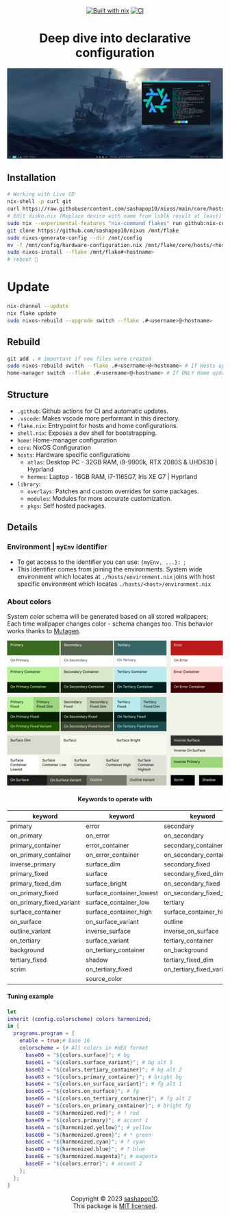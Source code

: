<div align="center">

[![Built with nix](https://img.shields.io/static/v1?logo=nixos&logoColor=white&label=&message=Built%20with%20Nix&color=41439a)](https://builtwithnix.org)
[![CI](https://github.com/sashapop10/nixos/actions/workflows/ci.yaml/badge.svg)](https://github.com/sashapop10/nixos/actions/workflows/ci.yaml)

</div>

<h1 align="center">Deep dive into declarative configuration</h1>

![Example](./assets/example.png "State of 2024-08-09")

## Installation

```bash
# Working with Live CD
nix-shell -p curl git
curl https://raw.githubusercontent.com/sashapop10/nixos/main/core/hosts/<hostname>/disko.nix > /mnt/config/disko.nix
# Edit disko.nix (Replace device with name from lsblk result at least)
sudo nix --experimental-features "nix-command flakes" run github:nix-community/disko -- --mode disko /mnt/config/disko.nix
git clone https://github.com/sashapop10/nixos /mnt/flake
sudo nixos-generate-config --dir /mnt/config
mv -f /mnt/config/hardware-configuration.nix /mnt/flake/core/hosts/<hostname>
sudo nixos-install --flake /mnt/flake#<hostname>
# reboot 🚀
```

# Update

```bash
nix-channel --update
nix flake update
sudo nixos-rebuild --upgrade switch --flake .#<username>@<hostname>
```

## Rebuild

```bash
git add . # Important if new files were created
sudo nixos-rebuild switch --flake .#<username>@<hostname> # If Hosts updated
home-manager switch --flake .#<username>@<hostname> # If ONLY Home updated
```

## Structure

- `.github`: Github actions for CI and automatic updates.
- `.vscode`: Makes vscode more performant in this directory.
- `flake.nix`: Entrypoint for hosts and home configurations.
- `shell.nix`: Exposes a dev shell for bootstrapping.
- `home`: Home-manager configuration
- `core`: NixOS Configuration
- `hosts`: Hardware specific configurations
  - `atlas`: Desktop PC - 32GB RAM, i9-9900k, RTX 2080S & UHD630 | Hyprland
  - `hermes`: Laptop - 16GB RAM, i7-1165G7, Iris XE G7 | Hyprland
- `library`:
  - `overlays`: Patches and custom overrides for some packages.
  - `modules`: Modules for more accurate customization.
  - `pkgs`: Self hosted packages.

## Details

### Environment | `myEnv` identifier

- To get access to the identifier you can use: `{myEnv, ...}: `;
- This identifier comes from joining the environments.
  System wide environment which locates at `./hosts/environment.nix` joins with host specific environment which locates `./hosts/<host>/environment.nix`

### About colors

System _color_ schema will be generated based on all stored wallpapers;
Each time wallpaper changes color - schema changes too.
This behavior works thanks to [Mutagen](https://github.com/InioX/matugen).

<div align="center">

![Color scheme](./assets/colors.jpg)

#### Keywords to operate with

| keyword                  | keyword                  | keyword                    |
| ------------------------ | ------------------------ | -------------------------- |
| primary                  | error                    | secondary                  |
| on_primary               | on_error                 | on_secondary               |
| primary_container        | error_container          | secondary_container        |
| on_primary_container     | on_error_container       | on_secondary_container     |
| inverse_primary          | surface_dim              | secondary_fixed            |
| primary_fixed            | surface                  | secondary_fixed_dim        |
| primary_fixed_dim        | surface_bright           | on_secondary_fixed         |
| on_primary_fixed         | surface_container_lowest | on_secondary_fixed_variant |
| on_primary_fixed_variant | surface_container_low    | tertiary                   |
| surface_container        | surface_container_high   | surface_container_highest  |
| on_surface               | on_surface_variant       | outline                    |
| outline_variant          | inverse_surface          | inverse_on_surface         |
| on_tertiary              | surface_variant          | tertiary_container         |
| background               | on_tertiary_container    | on_background              |
| tertiary_fixed           | shadow                   | tertiary_fixed_dim         |
| scrim                    | on_tertiary_fixed        | on_tertiary_fixed_variant  |
|                          | source_color             |                            |

</div>

#### Tuning example

```nix
let
inherit (config.colorscheme) colors harmonized;
in {
  programs.program = {
    enable = true;# Base 16
    colorscheme = {# All colors in #HEX format
      base00 = "${colors.surface}"; # bg
      base01 = "${colors.surface_variant}"; # bg alt 1
      base02 = "${colors.tertiary_container}"; # bg alt 2
      base03 = "${colors.primary_container}"; # bright bg
      base04 = "${colors.on_surface_variant}"; # fg alt 1
      base05 = "${colors.on_surface}"; # fg
      base06 = "${colors.on_tertiary_container}"; # fg alt 2
      base07 = "${colors.on_primary_container}"; # bright fg
      base08 = "${harmonized.red}"; # ! red
      base09 = "${colors.primary}"; # accent 1
      base0A = "${harmonized.yellow}"; # yellow
      base0B = "${harmonized.green}"; # * green
      base0C = "${harmonized.cyan}"; # ? cyan
      base0D = "${harmonized.blue}"; # ? blue
      base0E = "${harmonized.magenta}"; # magenta
      base0F = "${colors.error}"; # accent 2
    };
  };
}
```

<p align="center">
Copyright © 2023 <a href="https://github.com/sashapop10">sashapop10</a>.<br/>
This package is <a href="./LICENSE">MIT licensed</a>.<br/>
</p>
